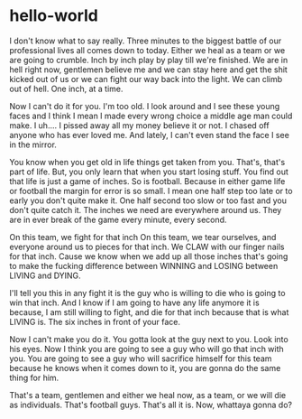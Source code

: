 # hello-world
I don't know what to say really.
Three minutes
to the biggest battle of our professional lives
all comes down to today.
Either
we heal
as a team
or we are going to crumble.
Inch by inch
play by play
till we're finished.
We are in hell right now, gentlemen
believe me
and
we can stay here
and get the shit kicked out of us
or
we can fight our way
back into the light.
We can climb out of hell.
One inch, at a time.

Now I can't do it for you.
I'm too old.
I look around and I see these young faces
and I think
I mean
I made every wrong choice a middle age man could make.
I uh....
I pissed away all my money
believe it or not.
I chased off
anyone who has ever loved me.
And lately,
I can't even stand the face I see in the mirror.

You know when you get old in life
things get taken from you.
That's, that's part of life.
But,
you only learn that when you start losing stuff.
You find out that life is just a game of inches.
So is football.
Because in either game
life or football
the margin for error is so small.
I mean
one half step too late or to early
you don't quite make it.
One half second too slow or too fast
and you don't quite catch it.
The inches we need are everywhere around us.
They are in ever break of the game
every minute, every second.

On this team, we fight for that inch
On this team, we tear ourselves, and everyone around us
to pieces for that inch.
We CLAW with our finger nails for that inch.
Cause we know
when we add up all those inches
that's going to make the fucking difference
between WINNING and LOSING
between LIVING and DYING.

I'll tell you this
in any fight
it is the guy who is willing to die
who is going to win that inch.
And I know
if I am going to have any life anymore
it is because, I am still willing to fight, and die for that inch
because that is what LIVING is.
The six inches in front of your face.

Now I can't make you do it.
You gotta look at the guy next to you.
Look into his eyes.
Now I think you are going to see a guy who will go that inch with you.
You are going to see a guy
who will sacrifice himself for this team
because he knows when it comes down to it,
you are gonna do the same thing for him.

That's a team, gentlemen
and either we heal now, as a team,
or we will die as individuals.
That's football guys.
That's all it is.
Now, whattaya gonna do?
